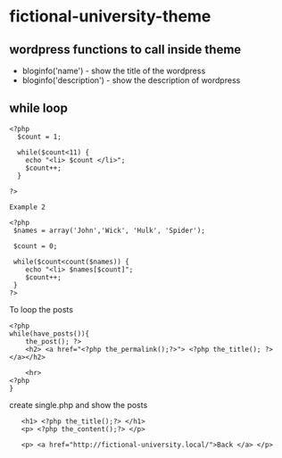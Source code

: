 # fictional-university-theme

## wordpress functions to call inside theme
* bloginfo('name')  - show the title of the wordpress
* bloginfo('description') - show the description of wordpress

## while loop
```
<?php
  $count = 1;

  while($count<11) {
    echo "<li> $count </li>";
    $count++;
  }

?>

Example 2

<?php
 $names = array('John','Wick', 'Hulk', 'Spider');

 $count = 0;

 while($count<count($names)) {
    echo "<li> $names[$count]";
    $count++;
 }
?>
```

To loop the posts 
```
<?php
while(have_posts()){
    the_post(); ?>
    <h2> <a href="<?php the_permalink();?>"> <?php the_title(); ?> </a></h2>
    
    <hr>
<?php
}
```

create single.php and show the posts 
```
   <h1> <?php the_title();?> </h1>
   <p> <?php the_content();?> </p>

   <p> <a href="http://fictional-university.local/">Back </a> </p>
```
